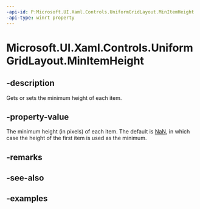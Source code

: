 ```yaml
---
-api-id: P:Microsoft.UI.Xaml.Controls.UniformGridLayout.MinItemHeight
-api-type: winrt property
---
```


# Microsoft.UI.Xaml.Controls.UniformGridLayout.MinItemHeight

<!--
public double MinItemHeight { get; set; }
-->

## -description

Gets or sets the minimum height of each item.

## -property-value

The minimum height (in pixels) of each item. The default is [NaN](/dotnet/api/system.double.nan), in which case the height of the first item is used as the minimum.

## -remarks

## -see-also

## -examples

